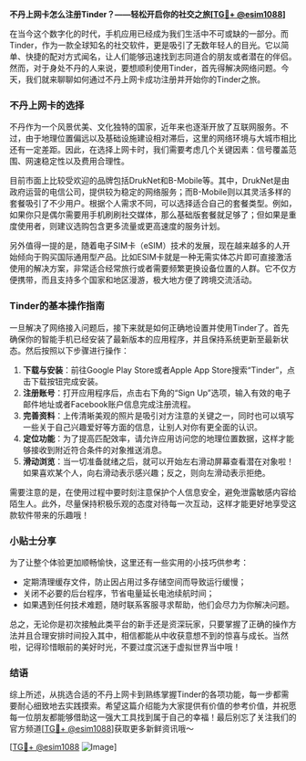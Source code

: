 **不丹上网卡怎么注册Tinder？——轻松开启你的社交之旅[[TG💪+ @esim1088](https://t.me/s/esim1088)]**

在当今这个数字化的时代，手机应用已经成为我们生活中不可或缺的一部分。而Tinder，作为一款全球知名的社交软件，更是吸引了无数年轻人的目光。它以简单、快捷的配对方式闻名，让人们能够迅速找到志同道合的朋友或者潜在的伴侣。然而，对于身处不丹的人来说，要想顺利使用Tinder，首先得解决网络问题。今天，我们就来聊聊如何通过不丹上网卡成功注册并开始你的Tinder之旅。

### 不丹上网卡的选择

不丹作为一个风景优美、文化独特的国家，近年来也逐渐开放了互联网服务。不过，由于地理位置偏远以及基础设施建设相对滞后，这里的网络环境与大城市相比还有一定差距。因此，在选择上网卡时，我们需要考虑几个关键因素：信号覆盖范围、网速稳定性以及费用合理性。

目前市面上比较受欢迎的品牌包括DrukNet和B-Mobile等。其中，DrukNet是由政府运营的电信公司，提供较为稳定的网络服务；而B-Mobile则以其灵活多样的套餐吸引了不少用户。根据个人需求不同，可以选择适合自己的套餐类型。例如，如果你只是偶尔需要用手机刷刷社交媒体，那么基础版套餐就足够了；但如果是重度使用者，则建议选购包含更多流量或更高速度的服务计划。

另外值得一提的是，随着电子SIM卡（eSIM）技术的发展，现在越来越多的人开始倾向于购买国际通用型产品。比如ESIM卡就是一种无需实体芯片即可直接激活使用的解决方案，非常适合经常旅行或者需要频繁更换设备位置的人群。它不仅方便携带，而且支持多个国家和地区漫游，极大地方便了跨境交流活动。

### Tinder的基本操作指南

一旦解决了网络接入问题后，接下来就是如何正确地设置并使用Tinder了。首先确保你的智能手机已经安装了最新版本的应用程序，并且保持系统更新至最新状态。然后按照以下步骤进行操作：

1. **下载与安装**：前往Google Play Store或者Apple App Store搜索“Tinder”，点击下载按钮完成安装。
2. **注册账号**：打开应用程序后，点击右下角的“Sign Up”选项，输入有效的电子邮件地址或者Facebook账户信息完成注册流程。
3. **完善资料**：上传清晰美观的照片是吸引对方注意的关键之一，同时也可以填写一些关于自己兴趣爱好等方面的信息，让别人对你有更全面的认识。
4. **定位功能**：为了提高匹配效率，请允许应用访问您的地理位置数据，这样才能够接收到附近符合条件的对象推送消息。
5. **滑动浏览**：当一切准备就绪之后，就可以开始左右滑动屏幕查看潜在对象啦！如果喜欢某个人，向右滑动表示感兴趣；反之，则向左滑动表示拒绝。

需要注意的是，在使用过程中要时刻注意保护个人信息安全，避免泄露敏感内容给陌生人。此外，尽量保持积极乐观的态度对待每一次互动，这样才能更好地享受这款软件带来的乐趣哦！

### 小贴士分享

为了让整个体验更加顺畅愉快，这里还有一些实用的小技巧供参考：
- 定期清理缓存文件，防止因占用过多存储空间而导致运行缓慢；
- 关闭不必要的后台程序，节省电量延长电池续航时间；
- 如果遇到任何技术难题，随时联系客服寻求帮助，他们会尽力为你解决问题。

总之，无论你是初次接触此类平台的新手还是资深玩家，只要掌握了正确的操作方法并且合理安排时间投入其中，相信都能从中收获意想不到的惊喜与成长。当然啦，记得珍惜眼前的美好时光，不要过度沉迷于虚拟世界当中哦！

### 结语

综上所述，从挑选合适的不丹上网卡到熟练掌握Tinder的各项功能，每一步都需要耐心细致地去实践摸索。希望这篇介绍能为大家提供有价值的参考价值，并祝愿每一位朋友都能够借助这一强大工具找到属于自己的幸福！最后别忘了关注我们的官方频道[[TG💪+ @esim1088](https://t.me/s/esim1088)]获取更多新鲜资讯哦～ 

[[TG💪+ @esim1088](https://t.me/s/esim1088) ![Image](https://i.postimg.cc/4NQfJmqS/Snipaste-2025-05-13-00-14-12.png)]